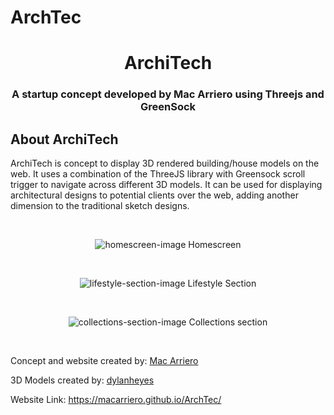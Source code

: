 # ArchTec


<h1 align="center">ArchiTech</h1>
<h3 align="center">A startup concept developed by Mac Arriero using Threejs and GreenSock</h3>

<h2 align="left">About ArchiTech</h2>
<p align="left">
    ArchiTech is concept to display 3D rendered building/house models on the web.
    It uses a combination of the ThreeJS library with Greensock scroll trigger to navigate across
    different 3D models. It can be used for displaying architectural designs to potential clients
    over the web, adding another dimension to the traditional sketch designs.
</p>
<br>
<p align="center">
    <img src="architech-init.png" alt="homescreen-image">
    Homescreen
</p>

<br>
<p align="center">
    <img src="lifestyle-section.png" alt="lifestyle-section-image">
    Lifestyle Section
</p>

<br>
<p align="center">
    <img src="collections-section.png" alt="collections-section-image">
    Collections section
</p>

<br>
<p align="center">

Concept and website created by: [Mac Arriero](https://github.com/MacArriero)

3D Models created by: [dylanheyes](https://sketchfab.com/dylanheyes)

Website Link: https://macarriero.github.io/ArchTec/
</p>





